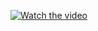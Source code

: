 [![Watch the video](https://img.youtube.com/vi/8aqR1JRtXSg/hqdefault.jpg)](https://youtu.be/8aqR1JRtXSg)
